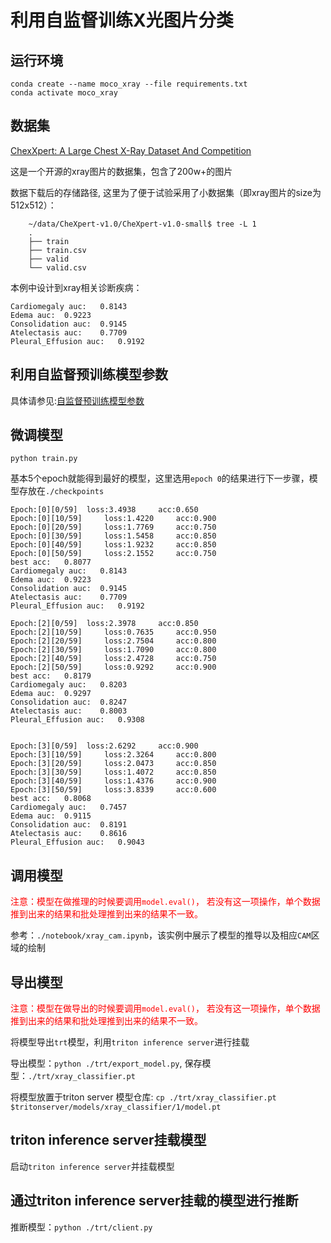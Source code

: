 # 利用自监督训练X光图片分类

## 运行环境
```
conda create --name moco_xray --file requirements.txt
conda activate moco_xray
```

## 数据集

[ChexXpert: A Large Chest X-Ray Dataset And Competition](https://stanfordmlgroup.github.io/competitions/chexpert/)

这是一个开源的xray图片的数据集，包含了200w+的图片

数据下载后的存储路径, 这里为了便于试验采用了小数据集（即xray图片的size为512x512）：

```
    ~/data/CheXpert-v1.0/CheXpert-v1.0-small$ tree -L 1
    .
    ├── train
    ├── train.csv
    ├── valid
    └── valid.csv

```

本例中设计到xray相关诊断疾病：

```
Cardiomegaly auc:	0.8143
Edema auc:	0.9223
Consolidation auc:	0.9145
Atelectasis auc:	0.7709
Pleural_Effusion auc:	0.9192
```

## 利用自监督预训练模型参数

具体请参见:[自监督预训练模型参数]('./moco/readme.md')

## 微调模型

`python train.py`

基本5个epoch就能得到最好的模型，这里选用`epoch 0`的结果进行下一步骤，模型存放在`./checkpoints`
```
Epoch:[0][0/59]	 loss:3.4938 	 acc:0.650
Epoch:[0][10/59]	 loss:1.4220 	 acc:0.900
Epoch:[0][20/59]	 loss:1.7769 	 acc:0.750
Epoch:[0][30/59]	 loss:1.5458 	 acc:0.850
Epoch:[0][40/59]	 loss:1.9232 	 acc:0.850
Epoch:[0][50/59]	 loss:2.1552 	 acc:0.750
best acc:	0.8077
Cardiomegaly auc:	0.8143
Edema auc:	0.9223
Consolidation auc:	0.9145
Atelectasis auc:	0.7709
Pleural_Effusion auc:	0.9192

Epoch:[2][0/59]	 loss:2.3978 	 acc:0.850
Epoch:[2][10/59]	 loss:0.7635 	 acc:0.950
Epoch:[2][20/59]	 loss:2.7504 	 acc:0.800
Epoch:[2][30/59]	 loss:1.7090 	 acc:0.800
Epoch:[2][40/59]	 loss:2.4728 	 acc:0.750
Epoch:[2][50/59]	 loss:0.9292 	 acc:0.900
best acc:	0.8179
Cardiomegaly auc:	0.8203
Edema auc:	0.9297
Consolidation auc:	0.8247
Atelectasis auc:	0.8003
Pleural_Effusion auc:	0.9308


Epoch:[3][0/59]	 loss:2.6292 	 acc:0.900
Epoch:[3][10/59]	 loss:2.3264 	 acc:0.800
Epoch:[3][20/59]	 loss:2.0473 	 acc:0.850
Epoch:[3][30/59]	 loss:1.4072 	 acc:0.850
Epoch:[3][40/59]	 loss:1.4376 	 acc:0.900
Epoch:[3][50/59]	 loss:3.8339 	 acc:0.600
best acc:	0.8068
Cardiomegaly auc:	0.7457
Edema auc:	0.9115
Consolidation auc:	0.8191
Atelectasis auc:	0.8616
Pleural_Effusion auc:	0.9043
```

## 调用模型

<font color='red'/>注意：模型在做推理的时候要调用`model.eval()`， 若没有这一项操作，单个数据推到出来的结果和批处理推到出来的结果不一致。</font>

参考：`./notebook/xray_cam.ipynb`，该实例中展示了模型的推导以及相应`CAM`区域的绘制


## 导出模型

<font color='red'/>注意：模型在做导出的时候要调用`model.eval()`， 若没有这一项操作，单个数据推到出来的结果和批处理推到出来的结果不一致。</font>

将模型导出`trt`模型，利用`triton inference server`进行挂载

导出模型：`python ./trt/export_model.py`, 保存模型：`./trt/xray_classifier.pt`

将模型放置于triton server 模型仓库: `cp ./trt/xray_classifier.pt $tritonserver/models/xray_classifier/1/model.pt`

## triton inference server挂载模型

启动`triton inference server`并挂载模型


## 通过triton inference server挂载的模型进行推断

推断模型：`python ./trt/client.py`





